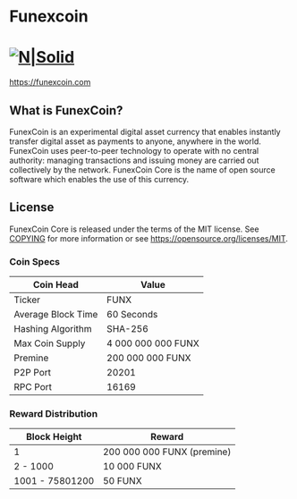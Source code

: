 # Funexcoin
[![N|Solid](https://www.funexcoin.info/images/logo.png)](https://funexcoin.com)
=====================================

https://funexcoin.com

What is FunexCoin?
----------------

FunexCoin is an experimental digital asset currency that enables instantly transfer digital asset as 
payments to anyone, anywhere in the world. FunexCoin uses peer-to-peer technology to operate
with no central authority: managing transactions and issuing money are carried
out collectively by the network. FunexCoin Core is the name of open source
software which enables the use of this currency.

License
-------

FunexCoin Core is released under the terms of the MIT license. See [COPYING](COPYING) for more
information or see https://opensource.org/licenses/MIT.



### Coin Specs
| **Coin Head**               | **Value**        |
|-----------------------------|------------------|
| Ticker                      | FUNX       |
| Average Block Time                  | 60 Seconds       |
| Hashing Algorithm           | SHA-256       |
| Max Coin Supply             | 4 000 000 000 FUNX |
| Premine                     | 200 000 000 FUNX  |
| P2P Port                    | 20201   |
| RPC Port                    | 16169  |

### Reward Distribution

| **Block Height**  | **Reward**          |
|------------------|------------------|
| 1   | 200 000 000 FUNX (premine)   |
| 2 - 1000   | 10 000 FUNX   |
| 1001 - 75801200  | 50 FUNX   |


